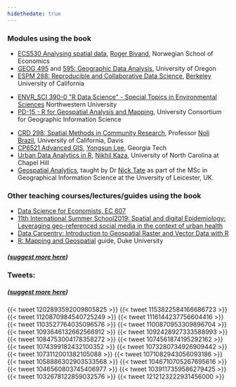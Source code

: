 ```yaml
---
hidethedate: true
---
```


### Modules using the book


- [ECS530 Analysing spatial data](https://www.nhh.no/en/courses/analysing-spatial-data/), [Roger Bivand](https://www.nhh.no/en/employees/faculty/roger-bivand/), Norwegian School of Economics
- [GEOG 495](http://geog.uoregon.edu/bartlein/courses/geog495/readings.html) and [595: Geographic Data Analysis](https://pjbartlein.github.io/GeogDataAnalysis/), University of Oregon
- [ESPM 288: Reproducible and Collaborative Data Science](https://espm-288.carlboettiger.info/), [Berkeley](https://classes.berkeley.edu/content/2018-spring-espm-288-001-lab-001) University of California
<!-- [Stat 6864 Introduction to Data Science](http://www.sci.csueastbay.edu/~esuess/stat6864/) -->
- [ENVR_SCI 390-0 "R Data Science" - Special Topics in Environmental Sciences](https://www.northwestern.edu/class-descriptions/4730/WCAS/ENVR_SCI/390-0/28232.html) Northwestern University
- [PD-15 - R for Geospatial Analysis and Mapping](https://gistbok.ucgis.org/bok-topics/r-geospatial-analysis-and-mapping), University Consortium for Geographic Information Science
<!-- [GEO503: Spatial Data Science](http://adamwilson.us/SpatialDataScience/) -->
- [CRD 298: Spatial Methods in Community Research](https://crd230.github.io/index.html),  Professor [Noli Brazil](https://humanecology.ucdavis.edu/people/noli-brazil), University of California, Davis 
- [CP6521 Advanced GIS](https://rstudio-pubs-static.s3.amazonaws.com/460816_f7e4d237e0334e9887323686041bd762.html), [Yongsun Lee](https://sites.google.com/view/yongsunglee), Georgia Tech
- [Urban Data Analytics in R](https://sia.planning.unc.edu/teaching/techniques-course/), [Nikhil Kaza](https://sia.planning.unc.edu/), University of North Carolina at Chapel Hill
-  [Geospatial Analytics](https://le.ac.uk/modules/2019/gy7707), taught by Dr [Nick Tate](https://www2.le.ac.uk/departments/geography/people/njt9) as part of the MSc in Geographical Information Science at the Unversity of Leicester, UK.

### Other teaching courses/lectures/guides using the book

- [Data Science for Economists, EC 607](https://github.com/uo-ec607/lectures)
- [11th International Summer School2019: Spatial and digital Epidemiology: Leveraging geo-referenced social media in the context of urban health](http://spatialepidemiology.strikingly.com/)
- [Data Carpentry: Introduction to Geospatial Raster and Vector Data with R](https://datacarpentry.org/r-raster-vector-geospatial/)
- [R: Mapping and Geospatial](https://guides.library.duke.edu/r-geospatial) guide, Duke University

##### ([suggest more here](https://github.com/geocompr/geocompr.github.io/edit/source/content/guestbook/index.md))
### Tweets:
##### ([suggest more here](https://github.com/geocompr/geocompr.github.io/edit/source/content/guestbook/index.md))

{{< tweet 1202893592009805825 >}}
{{< tweet 1153822584166686723 >}}
{{< tweet 1120870984540725249 >}}
{{< tweet 1116144237756604416 >}}
{{< tweet 1103527764035096576 >}}
{{< tweet 1100870953309896704 >}}
{{< tweet 1093646132662566912 >}}
{{< tweet 1092428927333588993 >}}
{{< tweet 1084753004178358272 >}}
{{< tweet 1074561874195292162 >}}
{{< tweet 1074399182432100352 >}}
{{< tweet 1073280734926909442 >}}
{{< tweet 1073112001382105088 >}}
{{< tweet 1071082943056093186 >}}
{{< tweet 1058886302903533568 >}}
{{< tweet 1046710705267695616 >}}
{{< tweet 1046560803745406977 >}}
{{< tweet 1039117359586279425 >}}
{{< tweet 1032678122859032576 >}}
{{< tweet 1212123222931456000 >}}




